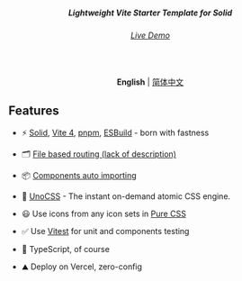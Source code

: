 <h5 align='center'>
<b>Lightweight Vite Starter Template for Solid</b>
</h5>

<h6 align='center'>
<a href="https://vitesse-lite-solid.vercel.app/">Live Demo</a>
</h6>

<br>

<p align='center'>
<b>English</b> | <a href="https://github.com/Nauxscript/vitesse-lite-solid/blob/main/README.zh-CN.md">简体中文</a>
</p>

## Features

- ⚡️ [Solid](https://github.com/solidjs/solid), [Vite 4](https://github.com/vitejs/vite), [pnpm](https://pnpm.io/), [ESBuild](https://github.com/evanw/esbuild) - born with fastness

- 🗂 [File based routing (lack of description)]()

- 📦 [Components auto importing](./src/components)

- 🎨 [UnoCSS](https://github.com/antfu/unocss) - The instant on-demand atomic CSS engine.

- 😃 Use icons from any icon sets in [Pure CSS](https://github.com/antfu/unocss/tree/main/packages/preset-icons)

- ✅ Use [Vitest](http://vitest.dev/) for unit and components testing

- 🦾 TypeScript, of course

- ️⛰️ Deploy on Vercel, zero-config
